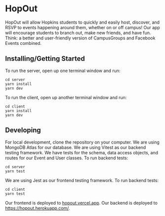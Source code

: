# HopOut
HopOut will allow Hopkins students to quickly and easily host, discover, and RSVP to events happening around them, whether on or off campus! Our app will encourage students to branch out, make new friends, and have fun. Think: a better and user-friendly version of CampusGroups and Facebook Events combined. 
## Installing/Getting Started
To run the server, open up one terminal window and run:
```shell
cd server
yarn install
yarn dev
```
To run the client, open up another terminal window and run:
```shell
cd client
yarn install
yarn dev
```
## Developing
For local development, clone the repository on your computer.
We are using MongoDB Atlas for our database.
We are using Vitest as our backend testing framework. We have tests for the schema, data access objects, and routes for our Event and User classes.
To run backend tests:
```shell
cd server
yarn test
```
We are using Jest as our frontend testing framework.
To run backend tests:
```shell
cd client
yarn test
```
Our frontend is deployed to [hopout.vercel.app](https://hopout.vercel.app/).
Our backend is deployed to https://hopout.herokuapp.com/.
